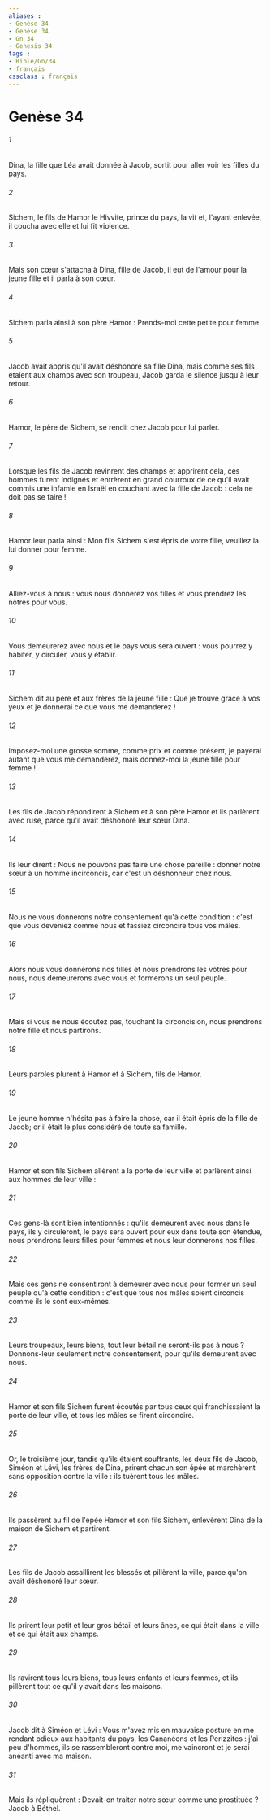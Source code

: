 ```yaml
---
aliases : 
- Genèse 34
- Genèse 34
- Gn 34
- Genesis 34
tags : 
- Bible/Gn/34
- français
cssclass : français
---
```


# Genèse 34

###### 1
Dina, la fille que Léa avait donnée à Jacob, sortit pour aller voir les filles du pays. 
###### 2
Sichem, le fils de Hamor le Hivvite, prince du pays, la vit et, l'ayant enlevée, il coucha avec elle et lui fit violence. 
###### 3
Mais son cœur s'attacha à Dina, fille de Jacob, il eut de l'amour pour la jeune fille et il parla à son cœur. 
###### 4
Sichem parla ainsi à son père Hamor : Prends-moi cette petite pour femme. 
###### 5
Jacob avait appris qu'il avait déshonoré sa fille Dina, mais comme ses fils étaient aux champs avec son troupeau, Jacob garda le silence jusqu'à leur retour.
###### 6
Hamor, le père de Sichem, se rendit chez Jacob pour lui parler. 
###### 7
Lorsque les fils de Jacob revinrent des champs et apprirent cela, ces hommes furent indignés et entrèrent en grand courroux de ce qu'il avait commis une infamie en Israël en couchant avec la fille de Jacob : cela ne doit pas se faire ! 
###### 8
Hamor leur parla ainsi : Mon fils Sichem s'est épris de votre fille, veuillez la lui donner pour femme. 
###### 9
Alliez-vous à nous : vous nous donnerez vos filles et vous prendrez les nôtres pour vous. 
###### 10
Vous demeurerez avec nous et le pays vous sera ouvert : vous pourrez y habiter, y circuler, vous y établir. 
###### 11
Sichem dit au père et aux frères de la jeune fille : Que je trouve grâce à vos yeux et je donnerai ce que vous me demanderez ! 
###### 12
Imposez-moi une grosse somme, comme prix et comme présent, je payerai autant que vous me demanderez, mais donnez-moi la jeune fille pour femme ! 
###### 13
Les fils de Jacob répondirent à Sichem et à son père Hamor et ils parlèrent avec ruse, parce qu'il avait déshonoré leur sœur Dina. 
###### 14
Ils leur dirent : Nous ne pouvons pas faire une chose pareille : donner notre sœur à un homme incirconcis, car c'est un déshonneur chez nous. 
###### 15
Nous ne vous donnerons notre consentement qu'à cette condition : c'est que vous deveniez comme nous et fassiez circoncire tous vos mâles. 
###### 16
Alors nous vous donnerons nos filles et nous prendrons les vôtres pour nous, nous demeurerons avec vous et formerons un seul peuple. 
###### 17
Mais si vous ne nous écoutez pas, touchant la circoncision, nous prendrons notre fille et nous partirons. 
###### 18
Leurs paroles plurent à Hamor et à Sichem, fils de Hamor. 
###### 19
Le jeune homme n'hésita pas à faire la chose, car il était épris de la fille de Jacob; or il était le plus considéré de toute sa famille.
###### 20
Hamor et son fils Sichem allèrent à la porte de leur ville et parlèrent ainsi aux hommes de leur ville : 
###### 21
Ces gens-là sont bien intentionnés : qu'ils demeurent avec nous dans le pays, ils y circuleront, le pays sera ouvert pour eux dans toute son étendue, nous prendrons leurs filles pour femmes et nous leur donnerons nos filles. 
###### 22
Mais ces gens ne consentiront à demeurer avec nous pour former un seul peuple qu'à cette condition : c'est que tous nos mâles soient circoncis comme ils le sont eux-mêmes. 
###### 23
Leurs troupeaux, leurs biens, tout leur bétail ne seront-ils pas à nous ? Donnons-leur seulement notre consentement, pour qu'ils demeurent avec nous. 
###### 24
Hamor et son fils Sichem furent écoutés par tous ceux qui franchissaient la porte de leur ville, et tous les mâles se firent circoncire.
###### 25
Or, le troisième jour, tandis qu'ils étaient souffrants, les deux fils de Jacob, Siméon et Lévi, les frères de Dina, prirent chacun son épée et marchèrent sans opposition contre la ville : ils tuèrent tous les mâles. 
###### 26
Ils passèrent au fil de l'épée Hamor et son fils Sichem, enlevèrent Dina de la maison de Sichem et partirent. 
###### 27
Les fils de Jacob assaillirent les blessés et pillèrent la ville, parce qu'on avait déshonoré leur sœur. 
###### 28
Ils prirent leur petit et leur gros bétail et leurs ânes, ce qui était dans la ville et ce qui était aux champs. 
###### 29
Ils ravirent tous leurs biens, tous leurs enfants et leurs femmes, et ils pillèrent tout ce qu'il y avait dans les maisons.
###### 30
Jacob dit à Siméon et Lévi : Vous m'avez mis en mauvaise posture en me rendant odieux aux habitants du pays, les Cananéens et les Perizzites : j'ai peu d'hommes, ils se rassembleront contre moi, me vaincront et je serai anéanti avec ma maison. 
###### 31
Mais ils répliquèrent : Devait-on traiter notre sœur comme une prostituée ? Jacob à Béthel.
